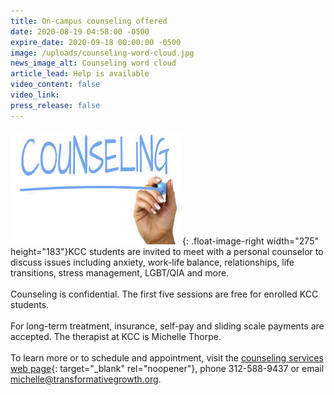 ```yaml
---
title: On-campus counseling offered
date: 2020-08-19 04:58:00 -0500
expire_date: 2020-09-18 00:00:00 -0500
image: /uploads/counseling-word-cloud.jpg
news_image_alt: Counseling word cloud
article_lead: Help is available
video_content: false
video_link:
press_release: false
---
```


![](/uploads/counseling-with-hand.jpg){: .float-image-right width="275" height="183"}KCC students are invited to meet with a personal counselor to discuss issues including anxiety, work-life balance, relationships, life transitions, stress management, LGBT/QIA and more.<br><br>Counseling is confidential. The first five sessions are free for enrolled KCC students.<br><br>For long-term treatment, insurance, self-pay and sliding scale payments are accepted. The therapist at KCC is Michelle Thorpe. &nbsp;<br><br>To learn more or to schedule and appointment, visit the [counseling services web page](http://www.kcc.edu/students/advising/Pages/counseling-and-referral-services.aspx){: target="_blank" rel="noopener"}, phone 312-588-9437 or email [michelle@transformativegrowth.org](mailto:michelle@transformativegrowth.org).&nbsp;<br>&nbsp;